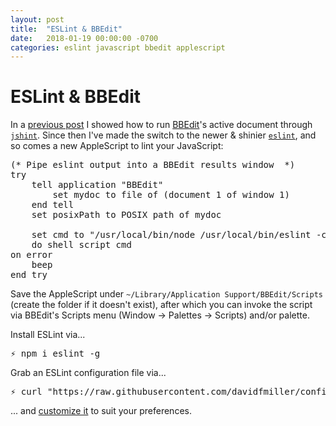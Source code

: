 ```yaml
---
layout: post
title:  "ESLint & BBEdit"
date:   2018-01-19 00:00:00 -0700
categories: eslint javascript bbedit applescript
---
```


# ESLint & BBEdit

In a [previous post](/blog/jshint/bbedit/applescript/2017/04/26/jshint-bbedit.html) I showed how to run [BBEdit]((https://www.barebones.com/products/bbedit/))'s active document through [`jshint`](http://jshint.com). Since then I've made the switch to the newer & shinier [`eslint`](https://eslint.org), and so comes a new AppleScript to lint your JavaScript:

<pre><span></span><span class="cm">(* Pipe eslint output into a BBEdit results window  *)</span>
<span class="k">try</span>
	<span class="k">tell</span> <span class="nb">application</span> <span class="s2">&quot;BBEdit&quot;</span>
		<span class="k">set</span> <span class="nv">mydoc</span> <span class="k">to</span> <span class="nv">file</span> <span class="k">of</span> <span class="p">(</span><span class="na">document</span> <span class="mi">1</span> <span class="k">of</span> <span class="na">window</span> <span class="mi">1</span><span class="p">)</span>
	<span class="k">end</span> <span class="k">tell</span>
	<span class="k">set</span> <span class="nv">posixPath</span> <span class="k">to</span> <span class="nv">POSIX</span> <span class="na">path</span> <span class="k">of</span> <span class="nv">mydoc</span>

	<span class="k">set</span> <span class="nv">cmd</span> <span class="k">to</span> <span class="s2">&quot;/usr/local/bin/node /usr/local/bin/eslint -c ~/.eslintrc.js -f unix &quot;</span> <span class="o">&amp;</span> <span class="p">(</span><span class="nb">quoted form</span> <span class="k">of</span> <span class="nv">POSIX</span> <span class="na">path</span> <span class="k">of</span> <span class="nv">mydoc</span><span class="p">)</span> <span class="o">&amp;</span> <span class="s2">&quot; | /usr/local/bin/bbresults&quot;</span>
	<span class="nb">do shell script</span> <span class="nv">cmd</span>
<span class="k">on</span> <span class="k">error</span>
	<span class="nb">beep</span>
<span class="k">end</span> <span class="k">try</span></pre>

Save the AppleScript under `~/Library/Application Support/BBEdit/Scripts` (create the folder if it doesn't exist), after which you can invoke the script via BBEdit's Scripts menu (Window → Palettes → Scripts) and/or palette.

Install ESLint via...

<pre>⚡ npm i eslint -g</pre>

Grab an ESLint configuration file via...

<pre>⚡ curl "https://raw.githubusercontent.com/davidfmiller/configs/master/doteslintrc.js" > ~/.eslintrc.js</pre>


... and [customize it](https://eslint.org/docs/rules/) to suit your preferences.
